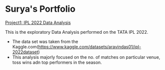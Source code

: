 # Surya's Portfolio

[Project1: IPL 2022 Data Analysis](https://github.com/SuryA2302/Data-Analysis)

This is the exploratory Data Analysis performed on the TATA IPL 2022.
- The data set was taken from the Kaggle.com(https://www.kaggle.com/datasets/aravindas01/ipl-2022dataset)
- This analysis majorly focused on the no. of matches on particular venue, toss wins adn top performers in the season.

